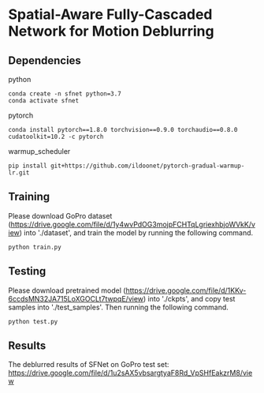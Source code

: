 # Spatial-Aware Fully-Cascaded Network for Motion Deblurring

## Dependencies
python
```
conda create -n sfnet python=3.7
conda activate sfnet
```
pytorch
```
conda install pytorch==1.8.0 torchvision==0.9.0 torchaudio==0.8.0 cudatoolkit=10.2 -c pytorch
```
warmup_scheduler
```
pip install git+https://github.com/ildoonet/pytorch-gradual-warmup-lr.git
```

## Training
Please download GoPro dataset (https://drive.google.com/file/d/1y4wvPdOG3mojpFCHTqLgriexhbjoWVkK/view) into './dataset', and train the model by running the following command.
```
python train.py
```

## Testing
Please download pretrained model (https://drive.google.com/file/d/1KKv-6ccdsMN32JA715LoXGOCLt7twpqE/view) into './ckpts', and copy test samples into './test_samples'. Then running the following command.
```
python test.py
```

## Results
The deblurred results of SFNet on GoPro test set: https://drive.google.com/file/d/1u2sAX5vbsargtyaF8Rd_VpSHfEakzrM8/view
